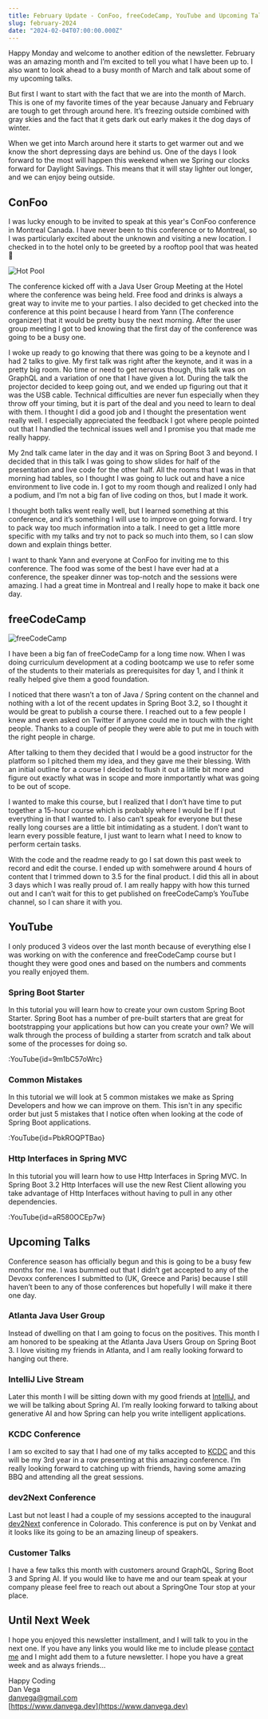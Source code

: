 ```yaml
---
title: February Update - ConFoo, freeCodeCamp, YouTube and Upcoming Talks
slug: february-2024
date: "2024-02-04T07:00:00.000Z"
---
```


Happy Monday and welcome to another edition of the newsletter. February was an amazing month and I’m excited to tell you what I have been up to. I also want to look ahead to a busy month of March and talk about some of my upcoming talks.

But first I want to start with the fact that we are into the month of March. This is one of my favorite times of the year because January and February are tough to get through around here. It’s freezing outside combined with gray skies and the fact that it gets dark out early makes it the dog days of winter.

When we get into March around here it starts to get warmer out and we know the short depressing days are behind us. One of the days I look forward to the most will happen this weekend when we Spring our clocks forward for Daylight Savings. This means that it will stay lighter out longer, and we can enjoy being outside.

## ConFoo

I was lucky enough to be invited to speak at this year's ConFoo conference in Montreal Canada. I have never been to this conference or to Montreal, so I was particularly excited about the unknown and visiting a new location. I checked in to the hotel only to be greeted by a rooftop pool that was heated 🤩

![Hot Pool](/images/newsletter/2024/02/04/hot_pool.jpeg)

The conference kicked off with a Java User Group Meeting at the Hotel where the conference was being held. Free food and drinks is always a great way to invite me to your parties. I also decided to get checked into the conference at this point because I heard from Yann (The conference organizer) that it would be pretty busy the next morning. After the user group meeting I got to bed knowing that the first day of the conference was going to be a busy one.

I woke up ready to go knowing that there was going to be a keynote and I had 2 talks to give. My first talk was right after the keynote, and it was in a pretty big room. No time or need to get nervous though, this talk was on GraphQL and a variation of one that I have given a lot. During the talk the projector decided to keep going out, and we ended up figuring out that it was the USB cable. Technical difficulties are never fun especially when they throw off your timing, but it is part of the deal and you need to learn to deal with them. I thought I did a good job and I thought the presentation went really well. I especially appreciated the feedback I got where people pointed out that I handled the technical issues well and I promise you that made me really happy.

My 2nd talk came later in the day and it was on Spring Boot 3 and beyond. I decided that in this talk I was going to show slides for half of the presentation and live code for the other half. All the rooms that I was in that morning had tables, so I thought I was going to luck out and have a nice environment to live code in. I got to my room though and realized I only had a podium, and I’m not a big fan of live coding on thos, but I made it work.

I thought both talks went really well, but I learned something at this conference, and it’s something I will use to improve on going forward. I try to pack way too much information into a talk. I need to get a little more specific with my talks and try not to pack so much into them, so I can slow down and explain things better.

I want to thank Yann and everyone at ConFoo for inviting me to this conference. The food was some of the best I have ever had at a conference, the speaker dinner was top-notch and the sessions were amazing. I had a great time in Montreal and I really hope to make it back one day.

## freeCodeCamp

![freeCodeCamp](/images/newsletter/2024/02/04/freeCodeCamp.png)

I have been a big fan of freeCodeCamp for a long time now. When I was doing curriculum development at a coding bootcamp we use to refer some of the students to their materials as prerequisites for day 1, and I think it really helped give them a good foundation.

I noticed that there wasn’t a ton of Java / Spring content on the channel and nothing with a lot of the recent updates in Spring Boot 3.2, so I thought it would be great to publish a course there. I reached out to a few people I knew and even asked on Twitter if anyone could me in touch with the right people. Thanks to a couple of people they were able to put me in touch with the right people in charge.

After talking to them they decided that I would be a good instructor for the platform so I pitched them my idea, and they gave me their blessing. With an initial outline for a course I decided to flush it out a little bit more and figure out exactly what was in scope and more inmportantly what was going to be out of scope.

I wanted to make this course, but I realized that I don’t have time to put together a 15-hour course which is probably where I would be If I put everything in that I wanted to. I also can’t speak for everyone but these really long courses are a little bit intimidating as a student. I don’t want to learn every possible feature, I just want to learn what I need to know to perform certain tasks.

With the code and the readme ready to go I sat down this past week to record and edit the course. I ended up with somehwere around 4 hours of content that I trimmed down to 3.5 for the final product. I did this all in about 3 days which I was really proud of. I am really happy with how this turned out and I can’t wait for this to get published on freeCodeCamp’s YouTube channel, so I can share it with you.

## YouTube

I only produced 3 videos over the last month because of everything else I was working on with the conference and freeCodeCamp course but I thought they were good ones and based on the numbers and comments you really enjoyed them.

### Spring Boot Starter

In this tutorial you will learn how to create your own custom Spring Boot Starter. Spring Boot has a number of pre-built starters that are great for bootstrapping your applications but how can you create your own? We will walk through the process of building a starter from scratch and talk about some of the processes for doing so.

:YouTube{id=9m1bC57oWrc}

### Common Mistakes

In this tutorial we will look at 5 common mistakes we make as Spring Developers and how we can improve on them. This isn't in any specific order but just 5 mistakes that I notice often when looking at the code of Spring Boot applications.

:YouTube{id=PbkROQPTBao}

### Http Interfaces in Spring MVC

In this tutorial you will learn how to use Http Interfaces in Spring MVC. In Spring Boot 3.2 Http Interfaces will use the new Rest Client allowing you take advantage of Http Interfaces without having to pull in any other dependencies.

:YouTube{id=aR580OCEp7w}

## Upcoming Talks

Conference season has officially begun and this is going to be a busy few months for me. I was bummed out that I didn’t get accepted to any of the Devoxx conferences I submitted to (UK, Greece and Paris) because I still haven’t been to any of those conferences but hopefully I will make it there one day.

### Atlanta Java User Group

Instead of dwelling on that I am going to focus on the positives. This month I am honored to be speaking at the Atlanta Java Users Group on Spring Boot 3. I love visiting my friends in Atlanta, and I am really looking forward to hanging out there.

### IntelliJ Live Stream

Later this month I will be sitting down with my good friends at [IntelliJ,](https://blog.jetbrains.com/idea/category/livestreams/) and we will be talking about Spring AI. I’m really looking forward to talking about generative AI and how Spring can help you write intelligent applications.

### KCDC Conference

I am so excited to say that I had one of my talks accepted to [KCDC](https://www.kcdc.info/) and this will be my 3rd year in a row presenting at this amazing conference. I’m really looking forward to catching up with friends, having some amazing BBQ and attending all the great sessions.

### dev2Next Conference

Last but not least I had a couple of my sessions accepted to the inaugural [dev2Next](https://www.dev2next.com/) conference in Colorado. This conference is put on by Venkat and it looks like its going to be an amazing lineup of speakers.

### Customer Talks

I have a few talks this month with customers around GraphQL, Spring Boot 3 and Spring AI. If you would like to have me and our team speak at your company please feel free to reach out about a SpringOne Tour stop at your place.

## Until Next Week

I hope you enjoyed this newsletter installment, and I will talk to you in the next one. If you have any links you would like me to include please [contact me](http://twitter.com/therealdanvega) and I might add them to a future newsletter. I hope you have a great week and as always friends...

Happy Coding  
Dan Vega  
danvega@gmail.com  
[https://www.danvega.dev](https://www.danvega.dev)